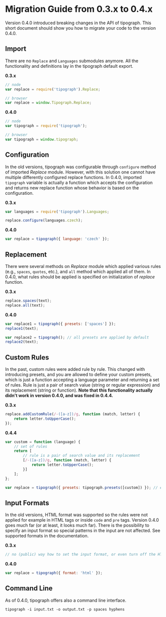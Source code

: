 # Migration Guide from 0.3.x to 0.4.x

Version 0.4.0 introduced breaking changes in the API of tipograph. This short document should show you how to migrate
your code to the version 0.4.0.

## Import

There are no `Replace` and `Languages` submodules anymore. All the functionality and definitions lay in the tipograph
default export.

**0.3.x**

```js
// node
var replace = require('tipograph').Replace;

// browser
var replace = window.Tipograph.Replace;
```

**0.4.0**

```js
// node
var tipograph = require('tipograph');

// browser
var tipograph = window.tipograph;
```

## Configuration

In the old versions, tipograph was configurable through `configure` method of imported *Replace* module. However, with
this solution one cannot have multiple differently configured replace functions. In 0.4.0, imported `tipograph` variable
is actually a function which accepts the configuration and returns new replace function whose behavior is based on the
configuration.

**0.3.x**

```js
var languages = require('tipograph').Languages;

replace.configure(languages.czech);
```

**0.4.0**

```js
var replace = tipograph({ language: 'czech' });
```

## Replacement

There were several methods on *Replace* module which applied various rules (e.g., `spaces`, `quotes`, etc.), and `all`
method which applied all of them. In 0.4.0, what rules should be applied is specified on initialization of *replace*
function.

**0.3.x**

```js
replace.spaces(text);
replace.all(text);
```

**0.4.0**

```js
var replace1 = tipograph({ presets: ['spaces'] });
replace1(text);

var replace2 = tipograph(); // all presets are applied by default
replace2(text);
```

## Custom Rules

In the past, custom rules were added rule by rule. This changed with introducing presets, and you are allowed to define
your custom presets, which is just a function accepting a language parameter and returning a set of rules. Rule is just
a pair of search value (string or regular expression) and its replacement (string or function). **Note that this
functionality actually didn't work in version 0.4.0, and was fixed in 0.4.4.**

**0.3.x**

```js
replace.addCustomRule(/-([a-z])/g, function (match, letter) {
    return letter.toUpperCase();
});
```

**0.4.4**

```js
var custom = function (language) {
    // set of rules
    return [
        // rule is a pair of search value and its replacement
        [/-([a-z])/g, function (match, letter) {
            return letter.toUpperCase();
        }]
    ];
};

var replace = tipograph({ presets: tipograph.presets([custom]) }); // extend default presets with yours
```

## Input Formats

In the old versions, HTML format was supported so the rules were not applied for example in HTML tags or inside `code`
and `pre` tags. Version 0.4.0 goes much far (or at least, it looks much far). There is the possibility to specify an
input format so special patterns in the input are not affected. See supported formats in the documentation.

**0.3.x**

```js
// no (public) way how to set the input format, or even turn off the HTML preprocessing
```

**0.4.0**

```js
var replace = tipograph({ format: 'html' });
```

## Command Line

As of 0.4.0, tipograph offers also a command line interface.

```shell
tipograph -i input.txt -o output.txt -p spaces hyphens
```
